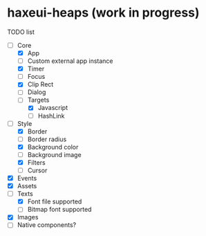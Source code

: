 # haxeui-heaps (work in progress)

TODO list

* [ ] Core
    * [x] App
    * [ ] Custom external app instance
    * [x] Timer
    * [ ] Focus
    * [x] Clip Rect
    * [ ] Dialog
    * [ ] Targets
        * [x] Javascript
        * [ ] HashLink
* [ ] Style
    * [x] Border
    * [ ] Border radius
    * [x] Background color
    * [ ] Background image
    * [x] Filters
    * [ ] Cursor
* [x] Events
* [x] Assets
* [ ] Texts
    * [x] Font file supported
    * [ ] Bitmap font supported
* [x] Images
* [ ] Native components?